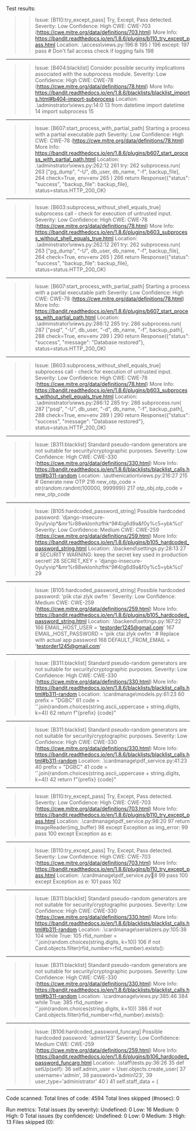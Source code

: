 
Test results:
>> Issue: [B110:try_except_pass] Try, Except, Pass detected.
   Severity: Low   Confidence: High
   CWE: CWE-703 (https://cwe.mitre.org/data/definitions/703.html)
   More Info: https://bandit.readthedocs.io/en/1.8.6/plugins/b110_try_except_pass.html
   Location: .\access\views.py:196:8
195                 )
196             except:
197                 pass  # Don't fail access check if logging fails
198

--------------------------------------------------
>> Issue: [B404:blacklist] Consider possible security implications associated with the subprocess module.
   Severity: Low   Confidence: High
   CWE: CWE-78 (https://cwe.mitre.org/data/definitions/78.html)
   More Info: https://bandit.readthedocs.io/en/1.8.6/blacklists/blacklist_imports.html#b404-import-subprocess
   Location: .\adminstrator\views.py:14:0
13      from datetime import datetime
14      import subprocess
15

--------------------------------------------------
>> Issue: [B607:start_process_with_partial_path] Starting a process with a partial executable path
   Severity: Low   Confidence: High
   CWE: CWE-78 (https://cwe.mitre.org/data/definitions/78.html)
   More Info: https://bandit.readthedocs.io/en/1.8.6/plugins/b607_start_process_with_partial_path.html
   Location: .\adminstrator\views.py:262:12
261             try:
262                 subprocess.run(
263                     ["pg_dump", "-U", db_user, db_name, "-f", backup_file],
264                     check=True, env=env
265                 )
266                 return Response({"status": "success", "backup_file": backup_file}, status=status.HTTP_200_OK)

--------------------------------------------------
>> Issue: [B603:subprocess_without_shell_equals_true] subprocess call - check for execution of untrusted input.
   Severity: Low   Confidence: High
   CWE: CWE-78 (https://cwe.mitre.org/data/definitions/78.html)
   More Info: https://bandit.readthedocs.io/en/1.8.6/plugins/b603_subprocess_without_shell_equals_true.html
   Location: .\adminstrator\views.py:262:12
261             try:
262                 subprocess.run(
263                     ["pg_dump", "-U", db_user, db_name, "-f", backup_file],
264                     check=True, env=env
265                 )
266                 return Response({"status": "success", "backup_file": backup_file}, status=status.HTTP_200_OK)

--------------------------------------------------
>> Issue: [B607:start_process_with_partial_path] Starting a process with a partial executable path
   Severity: Low   Confidence: High
   CWE: CWE-78 (https://cwe.mitre.org/data/definitions/78.html)
   More Info: https://bandit.readthedocs.io/en/1.8.6/plugins/b607_start_process_with_partial_path.html
   Location: .\adminstrator\views.py:286:12
285             try:
286                 subprocess.run(
287                     ["psql", "-U", db_user, "-d", db_name, "-f", backup_path],
288                     check=True, env=env
289                 )
290                 return Response({"status": "success", "message": "Database restored"}, status=status.HTTP_200_OK)

--------------------------------------------------
>> Issue: [B603:subprocess_without_shell_equals_true] subprocess call - check for execution of untrusted input.
   Severity: Low   Confidence: High
   CWE: CWE-78 (https://cwe.mitre.org/data/definitions/78.html)
   More Info: https://bandit.readthedocs.io/en/1.8.6/plugins/b603_subprocess_without_shell_equals_true.html
   Location: .\adminstrator\views.py:286:12
285             try:
286                 subprocess.run(
287                     ["psql", "-U", db_user, "-d", db_name, "-f", backup_path],
288                     check=True, env=env
289                 )
290                 return Response({"status": "success", "message": "Database restored"}, status=status.HTTP_200_OK)

--------------------------------------------------
>> Issue: [B311:blacklist] Standard pseudo-random generators are not suitable for security/cryptographic purposes.
   Severity: Low   Confidence: High
   CWE: CWE-330 (https://cwe.mitre.org/data/definitions/330.html)
   More Info: https://bandit.readthedocs.io/en/1.8.6/blacklists/blacklist_calls.html#b311-random
   Location: .\authenication\views.py:216:27
215             # Generate new OTP
216             new_otp_code = str(random.randint(100000, 999999))
217             otp_obj.otp_code = new_otp_code

--------------------------------------------------
>> Issue: [B105:hardcoded_password_string] Possible hardcoded password: 'django-insecure-0yu!yvip*&mr%r88wklonhzfhk^9#4)g6d9a&f0y%c5=ybk%cl'
   Severity: Low   Confidence: Medium
   CWE: CWE-259 (https://cwe.mitre.org/data/definitions/259.html)
   More Info: https://bandit.readthedocs.io/en/1.8.6/plugins/b105_hardcoded_password_string.html
   Location: .\backend\settings.py:28:13
27      # SECURITY WARNING: keep the secret key used in production secret!
28      SECRET_KEY = 'django-insecure-0yu!yvip*&mr%r88wklonhzfhk^9#4)g6d9a&f0y%c5=ybk%cl'
29

--------------------------------------------------
>> Issue: [B105:hardcoded_password_string] Possible hardcoded password: 'piik ctai zlyk owfm '
   Severity: Low   Confidence: Medium
   CWE: CWE-259 (https://cwe.mitre.org/data/definitions/259.html)
   More Info: https://bandit.readthedocs.io/en/1.8.6/plugins/b105_hardcoded_password_string.html
   Location: .\backend\settings.py:167:22
166     EMAIL_HOST_USER = 'testorder1245@gmail.com'
167     EMAIL_HOST_PASSWORD = 'piik ctai zlyk owfm '  # Replace with actual app password
168     DEFAULT_FROM_EMAIL = 'testorder1245@gmail.com'

--------------------------------------------------
>> Issue: [B311:blacklist] Standard pseudo-random generators are not suitable for security/cryptographic purposes.
   Severity: Low   Confidence: High
   CWE: CWE-330 (https://cwe.mitre.org/data/definitions/330.html)
   More Info: https://bandit.readthedocs.io/en/1.8.6/blacklists/blacklist_calls.html#b311-random
   Location: .\cardmanage\models.py:61:23
60              prefix = "DGBC"
61              code = ''.join(random.choices(string.ascii_uppercase + string.digits, k=4))
62              return f"{prefix} {code}"

--------------------------------------------------
>> Issue: [B311:blacklist] Standard pseudo-random generators are not suitable for security/cryptographic purposes.
   Severity: Low   Confidence: High
   CWE: CWE-330 (https://cwe.mitre.org/data/definitions/330.html)
   More Info: https://bandit.readthedocs.io/en/1.8.6/blacklists/blacklist_calls.html#b311-random
   Location: .\cardmanage\pdf_service.py:41:23
40              prefix = "DGBC"
41              code = ''.join(random.choices(string.ascii_uppercase + string.digits, k=4))
42              return f"{prefix} {code}"

--------------------------------------------------
>> Issue: [B110:try_except_pass] Try, Except, Pass detected.
   Severity: Low   Confidence: High
   CWE: CWE-703 (https://cwe.mitre.org/data/definitions/703.html)
   More Info: https://bandit.readthedocs.io/en/1.8.6/plugins/b110_try_except_pass.html
   Location: .\cardmanage\pdf_service.py:98:20
97                                  return ImageReader(img_buffer)
98                          except Exception as img_error:
99                              pass
100             except Exception as e:

--------------------------------------------------
>> Issue: [B110:try_except_pass] Try, Except, Pass detected.
   Severity: Low   Confidence: High
   CWE: CWE-703 (https://cwe.mitre.org/data/definitions/703.html)
   More Info: https://bandit.readthedocs.io/en/1.8.6/plugins/b110_try_except_pass.html
   Location: .\cardmanage\pdf_service.py:100:8
99                              pass
100             except Exception as e:
101                 pass
102

--------------------------------------------------
>> Issue: [B311:blacklist] Standard pseudo-random generators are not suitable for security/cryptographic purposes.
   Severity: Low   Confidence: High
   CWE: CWE-330 (https://cwe.mitre.org/data/definitions/330.html)
   More Info: https://bandit.readthedocs.io/en/1.8.6/blacklists/blacklist_calls.html#b311-random
   Location: .\cardmanage\serializers.py:105:38
104                 while True:
105                     rfid_number = ''.join(random.choices(string.digits, k=10))
106                     if not Card.objects.filter(rfid_number=rfid_number).exists():

--------------------------------------------------
>> Issue: [B311:blacklist] Standard pseudo-random generators are not suitable for security/cryptographic purposes.
   Severity: Low   Confidence: High
   CWE: CWE-330 (https://cwe.mitre.org/data/definitions/330.html)
   More Info: https://bandit.readthedocs.io/en/1.8.6/blacklists/blacklist_calls.html#b311-random
   Location: .\cardmanage\views.py:385:46
384                         while True:
385                             rfid_number = ''.join(random.choices(string.digits, k=10))
386                             if not Card.objects.filter(rfid_number=rfid_number).exists():

--------------------------------------------------
>> Issue: [B106:hardcoded_password_funcarg] Possible hardcoded password: 'admin123'
   Severity: Low   Confidence: Medium
   CWE: CWE-259 (https://cwe.mitre.org/data/definitions/259.html)
   More Info: https://bandit.readthedocs.io/en/1.8.6/plugins/b106_hardcoded_password_funcarg.html
   Location: .\staff\tests.py:36:26
35          def setUp(self):
36              self.admin_user = User.objects.create_user(
37                  username='admin',
38                  password='admin123',
39                  user_type='administrator'
40              )
41              self.staff_data = {

--------------------------------------------------

Code scanned:
        Total lines of code: 4594
        Total lines skipped (#nosec): 0

Run metrics:
        Total issues (by severity):
                Undefined: 0
                Low: 16
                Medium: 0
                High: 0
        Total issues (by confidence):
                Undefined: 0
                Low: 0
                Medium: 3
                High: 13
Files skipped (0):
